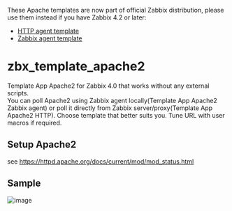 These Apache templates are now part of official Zabbix distribution, please use them instead if you have Zabbix 4.2 or later:

- [HTTP agent template](https://git.zabbix.com/projects/ZBX/repos/zabbix/browse/templates/app/apache_http)
- [Zabbix agent template](https://git.zabbix.com/projects/ZBX/repos/zabbix/browse/templates/app/apache_agent)

# zbx_template_apache2

Template App Apache2 for Zabbix 4.0 that works without any external scripts.  
You can poll Apache2 using Zabbix agent locally(Template App Apache2 Zabbix agent) or poll it directly from Zabbix server/proxy(Template App Apache2 HTTP). Choose template that better suits you.  Tune URL with user macros if required.  
## Setup Apache2

see https://httpd.apache.org/docs/current/mod/mod_status.html

## Sample

![image](https://user-images.githubusercontent.com/14870891/47022436-299fad80-d166-11e8-934a-0c9cee4c694d.png)
